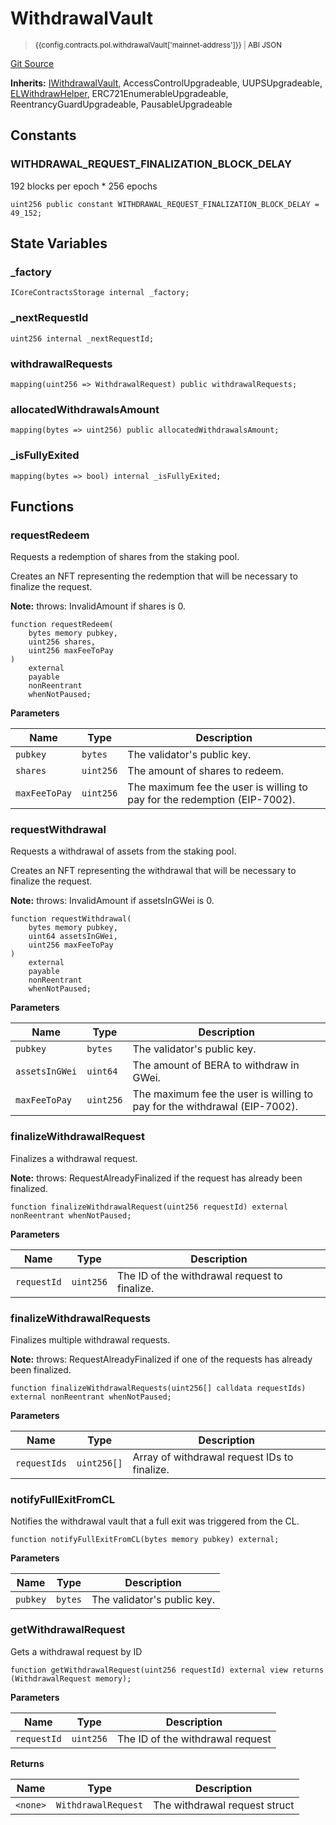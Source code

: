 # WithdrawalVault

> <small><a target="_blank" :href="config.mainnet.dapps.berascan.url + 'address/' + config.contracts.pol.withdrawalVault['mainnet-address']">{{config.contracts.pol.withdrawalVault['mainnet-address']}}</a><span v-if="config.contracts.pol.withdrawalVault.abi">&nbsp;|&nbsp;<a target="_blank" :href="config.contracts.pol.withdrawalVault.abi">ABI JSON</a></span></small>

[Git Source](https://github.com/berachain/contracts/blob/main/src/WithdrawalVault.sol)

**Inherits:**
[IWithdrawalVault](/src/interfaces/IWithdrawalVault.sol/interface.IWithdrawalVault.md), AccessControlUpgradeable, UUPSUpgradeable, [ELWithdrawHelper](/src/helpers/ELWithdrawHelper.sol/abstract.ELWithdrawHelper.md), ERC721EnumerableUpgradeable, ReentrancyGuardUpgradeable, PausableUpgradeable

## Constants

### WITHDRAWAL_REQUEST_FINALIZATION_BLOCK_DELAY

192 blocks per epoch \* 256 epochs

```solidity
uint256 public constant WITHDRAWAL_REQUEST_FINALIZATION_BLOCK_DELAY = 49_152;
```

## State Variables

### \_factory

```solidity
ICoreContractsStorage internal _factory;
```

### \_nextRequestId

```solidity
uint256 internal _nextRequestId;
```

### withdrawalRequests

```solidity
mapping(uint256 => WithdrawalRequest) public withdrawalRequests;
```

### allocatedWithdrawalsAmount

```solidity
mapping(bytes => uint256) public allocatedWithdrawalsAmount;
```

### \_isFullyExited

```solidity
mapping(bytes => bool) internal _isFullyExited;
```

## Functions

### requestRedeem

Requests a redemption of shares from the staking pool.

Creates an NFT representing the redemption that will be necessary to finalize the request.

**Note:**
throws: InvalidAmount if shares is 0.

```solidity
function requestRedeem(
    bytes memory pubkey,
    uint256 shares,
    uint256 maxFeeToPay
)
    external
    payable
    nonReentrant
    whenNotPaused;
```

**Parameters**

| Name          | Type      | Description                                                               |
| ------------- | --------- | ------------------------------------------------------------------------- |
| `pubkey`      | `bytes`   | The validator's public key.                                               |
| `shares`      | `uint256` | The amount of shares to redeem.                                           |
| `maxFeeToPay` | `uint256` | The maximum fee the user is willing to pay for the redemption (EIP-7002). |

### requestWithdrawal

Requests a withdrawal of assets from the staking pool.

Creates an NFT representing the withdrawal that will be necessary to finalize the request.

**Note:**
throws: InvalidAmount if assetsInGWei is 0.

```solidity
function requestWithdrawal(
    bytes memory pubkey,
    uint64 assetsInGWei,
    uint256 maxFeeToPay
)
    external
    payable
    nonReentrant
    whenNotPaused;
```

**Parameters**

| Name           | Type      | Description                                                               |
| -------------- | --------- | ------------------------------------------------------------------------- |
| `pubkey`       | `bytes`   | The validator's public key.                                               |
| `assetsInGWei` | `uint64`  | The amount of BERA to withdraw in GWei.                                   |
| `maxFeeToPay`  | `uint256` | The maximum fee the user is willing to pay for the withdrawal (EIP-7002). |

### finalizeWithdrawalRequest

Finalizes a withdrawal request.

**Note:**
throws: RequestAlreadyFinalized if the request has already been finalized.

```solidity
function finalizeWithdrawalRequest(uint256 requestId) external nonReentrant whenNotPaused;
```

**Parameters**

| Name        | Type      | Description                                   |
| ----------- | --------- | --------------------------------------------- |
| `requestId` | `uint256` | The ID of the withdrawal request to finalize. |

### finalizeWithdrawalRequests

Finalizes multiple withdrawal requests.

**Note:**
throws: RequestAlreadyFinalized if one of the requests has already been finalized.

```solidity
function finalizeWithdrawalRequests(uint256[] calldata requestIds) external nonReentrant whenNotPaused;
```

**Parameters**

| Name         | Type        | Description                                  |
| ------------ | ----------- | -------------------------------------------- |
| `requestIds` | `uint256[]` | Array of withdrawal request IDs to finalize. |

### notifyFullExitFromCL

Notifies the withdrawal vault that a full exit was triggered from the CL.

```solidity
function notifyFullExitFromCL(bytes memory pubkey) external;
```

**Parameters**

| Name     | Type    | Description                 |
| -------- | ------- | --------------------------- |
| `pubkey` | `bytes` | The validator's public key. |

### getWithdrawalRequest

Gets a withdrawal request by ID

```solidity
function getWithdrawalRequest(uint256 requestId) external view returns (WithdrawalRequest memory);
```

**Parameters**

| Name        | Type      | Description                      |
| ----------- | --------- | -------------------------------- |
| `requestId` | `uint256` | The ID of the withdrawal request |

**Returns**

| Name     | Type                | Description                   |
| -------- | ------------------- | ----------------------------- |
| `<none>` | `WithdrawalRequest` | The withdrawal request struct |

